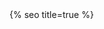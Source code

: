 <head>
  <script async src="https://www.googletagmanager.com/gtag/js?id=G-6EK0EHWB8D" expires="31536000"></script>
  <script>
    window.dataLayer = window.dataLayer || [];
    function gtag(){dataLayer.push(arguments);}
    gtag('js', new Date());
    gtag('config', 'G-6EK0EHWB8D');
  </script>

  <meta charset="utf-8">
  <meta http-equiv="X-UA-Compatible" content="IE=edge">
  <meta name="viewport" content="width=device-width, initial-scale=1">
  <meta http-equiv="Cache-Control" content="public, max-age=86400">
  <meta http-equiv="Expires" content="86400">
  {% seo title=true %}

  <link href="https://api.fontshare.com/v2/css?f[]=new-title@1&f[]=general-sans@1&display=swap" rel="stylesheet">
  <link rel="stylesheet" href="https://use.typekit.net/eub1ezs.css" expires="31536000">
  <link rel="stylesheet" href="/assets/content-preloader.css" />
  <link rel="stylesheet" href="https://unpkg.com/splitting/dist/splitting.css" />
  <link rel="stylesheet" href="https://unpkg.com/splitting/dist/splitting-cells.css" />
  <link rel="stylesheet" href="/assets/main.css?v={{ site.version }}" expires="31536000">
  <script src="https://cdn.jsdelivr.net/npm/gsap@3.3.3/dist/gsap.min.js" expires="31536000"></script>
  <script src="https://unpkg.com/splitting/dist/splitting.min.js" expires="31536000"></script>

  <link rel="icon" type="image/x-icon" href="https://ik.imagekit.io/UltraDAO/wallace/favicon.png" expires="31536000">
  <meta property="og:image" content="{{page.thumbnail | default: 'https://ik.imagekit.io/UltraDAO/wallace/chris-wallace.jpg'}}">
  <meta property="twitter:image" content="{{page.thumbnail | default: 'https://ik.imagekit.io/UltraDAO/wallace/chris-wallace.jpg'}}">

  <style>
  .fade-in-element {
      opacity: 0;
      transform: translateY(20px);
      transition: opacity 0.5s ease, transform 0.5s ease;
  }
  .fade-in-element.visible{
      opacity: 1;
      transform: translateY(0);
  }
  </style>
</head>
